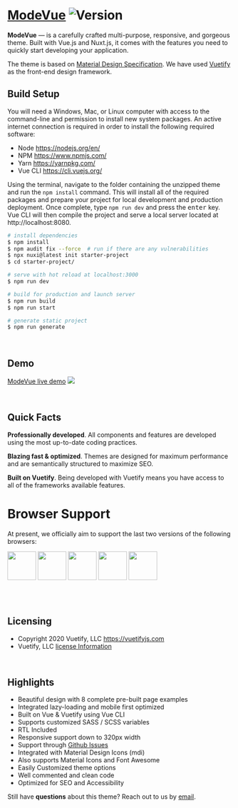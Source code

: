 # [ModeVue](https://modevue.staticdesigner.com) <img src="https://img.shields.io/badge/version-1.2.0-blue.svg" alt="Version">

**ModeVue** — is a carefully crafted multi-purpose, responsive, and gorgeous theme. Built with Vue.js and Nuxt.js, it comes with the features you need to quickly start developing your application.

The theme is based on [Material Design Specification](https://material.io/guidelines/). We have used [Vuetify](https://vuetifyjs.com/) as the front-end design framework.

## Build Setup

You will need a Windows, Mac, or Linux computer with access to the command-line and permission to install new system packages. An active internet connection is required in order to install the following required software:

- Node https://nodejs.org/en/
- NPM https://www.npmjs.com/
- Yarn https://yarnpkg.com/
- Vue CLI https://cli.vuejs.org/

Using the terminal, navigate to the folder containing the unzipped theme and run the `npm install` command. This will install all of the required packages and prepare your project for local development and production deployment. Once complete, type `npm run dev` and press the <kbd>enter</kbd> key. Vue CLI will then compile the project and serve a local server located at http://localhost:8080.

```bash  (do this in the integrated terminal)
# install dependencies
$ npm install
$ npm audit fix --force  # run if there are any vulnerabilities
$ npx nuxi@latest init starter-project
$ cd starter-project/

# serve with hot reload at localhost:3000
$ npm run dev

# build for production and launch server
$ npm run build
$ npm run start

# generate static project
$ npm run generate
```

<br>

## Demo

[ModeVue live demo](https://modevue.staticdesigner.com)
<a href="https://modevue.staticdesigner.com"><img src="https://modevue.staticdesigner.com/dark.png"></a>

<br>

## Quick Facts

**Professionally developed**. All components and features are developed using the most up-to-date coding practices.

**Blazing fast & optimized**. Themes are designed for maximum performance and are semantically structured to maximize SEO.

**Built on Vuetify**. Being developed with Vuetify means you have access to all of the frameworks available features.

# Browser Support

At present, we officially aim to support the last two versions of the following browsers:

<img src="https://s3.amazonaws.com/creativetim_bucket/github/browser/chrome.png" width="64" height="64"> <img src="https://cdn.vuetifyjs.com/images/browser/firefox.png" width="64" height="64"> <img src="https://cdn.vuetifyjs.com/images/browser/edge.png" width="64" height="64"> <img src="https://cdn.vuetifyjs.com/images/browser/safari.png" width="64" height="64"> <img src="https://cdn.vuetifyjs.com/images/browser/opera.png" width="64" height="64">

<br><br>

## Licensing

- Copyright 2020 Vuetify, LLC https://vuetifyjs.com
- Vuetify, LLC [license Information](https://store.vuetifyjs.com/licenses)

<br>

## Highlights

- Beautiful design with 8 complete pre-built page examples
- Integrated lazy-loading and mobile first optimized
- Built on Vue & Vuetify using Vue CLI
- Supports customized SASS / SCSS variables
- RTL Included
- Responsive support down to 320px width
- Support through [Github Issues](https://github.com/staticdesigner/modevue/issues)
- Integrated with Material Design Icons (mdi)
- Also supports Material Icons and Font Awesome
- Easily Customized theme options
- Well commented and clean code
- Optimized for SEO and Accessibility

Still have **questions** about this theme? Reach out to us by [email](mailto:vinay@staticdesigner.com).
